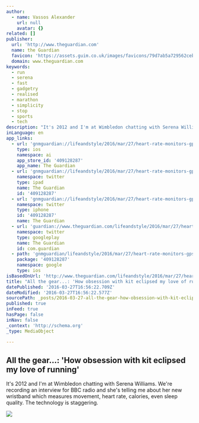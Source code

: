 ```yaml
---
author:
  - name: Vassos Alexander
    url: null
    avatar: {}
related: []
publisher:
  url: 'http://www.theguardian.com'
  name: the Guardian
  favicon: 'https://assets.guim.co.uk/images/favicons/79d7ab5a729562cebca9c6a13c324f0e/32x32.ico'
  domain: www.theguardian.com
keywords:
  - run
  - serena
  - fast
  - gadgetry
  - realised
  - marathon
  - simplicity
  - stop
  - sports
  - tech
description: "It's 2012 and I'm at Wimbledon chatting with Serena Williams. We're recording an interview for BBC radio and she's telling me about her new wristband which measures movement, heart rate, calories, even sleep quality. The technology is staggering."
inLanguage: en
app_links:
  - url: 'gnmguardian://lifeandstyle/2016/mar/27/heart-rate-monitors-gps-watches-running-kit-vassos-alexander?contenttype=Article&source=applinks'
    type: ios
    namespace: ai
    app_store_id: '409128287'
    app_name: The Guardian
  - url: 'gnmguardian://lifeandstyle/2016/mar/27/heart-rate-monitors-gps-watches-running-kit-vassos-alexander?contenttype=Article&source=twitter'
    namespace: twitter
    type: ipad
    name: The Guardian
    id: '409128287'
  - url: 'gnmguardian://lifeandstyle/2016/mar/27/heart-rate-monitors-gps-watches-running-kit-vassos-alexander?contenttype=Article&source=twitter'
    namespace: twitter
    type: iphone
    id: '409128287'
    name: The Guardian
  - url: 'guardian://www.theguardian.com/lifeandstyle/2016/mar/27/heart-rate-monitors-gps-watches-running-kit-vassos-alexander'
    namespace: twitter
    type: googleplay
    name: The Guardian
    id: com.guardian
  - path: 'gnmguardian/lifeandstyle/2016/mar/27/heart-rate-monitors-gps-watches-running-kit-vassos-alexander?contenttype=Article&source=google'
    package: '409128287'
    namespace: google
    type: ios
isBasedOnUrl: 'http://www.theguardian.com/lifeandstyle/2016/mar/27/heart-rate-monitors-gps-watches-running-kit-vassos-alexander'
title: "All the gear...: 'How obsession with kit eclipsed my love of running'"
datePublished: '2016-03-27T16:56:22.709Z'
dateModified: '2016-03-27T16:56:22.577Z'
sourcePath: _posts/2016-03-27-all-the-gear-how-obsession-with-kit-eclipsed-my-love-of.md
published: true
inFeed: true
hasPage: false
inNav: false
_context: 'http://schema.org'
_type: MediaObject

---
```

<article style=""><h1>All the gear...: 'How obsession with kit eclipsed my love of running'</h1><p>It's 2012 and I'm at Wimbledon chatting with Serena Williams. We're recording an interview for BBC radio and she's telling me about her new wristband which measures movement, heart rate, calories, even sleep quality. The technology is staggering.</p><img src="https://i.guim.co.uk/img/media/d0d2063bf345c9a5b7843fc2e5ff7e786ac2f5b0/0_438_3392_2035/master/3392.jpg?w=1200&amp;q=55&amp;auto=format&amp;usm=12&amp;fit=max&amp;s=cd93d0e34a87225137c0f6df3e8c8e99" /></article>